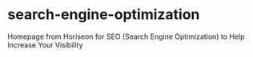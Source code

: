 # search-engine-optimization
Homepage from Horiseon for SEO (Search Engine Optimization) to Help Increase Your Visibility
